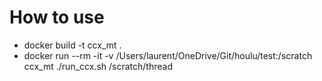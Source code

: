 # How to use

* docker build -t ccx_mt .
* docker run --rm -it -v /Users/laurent/OneDrive/Git/houlu/test:/scratch ccx_mt ./run_ccx.sh /scratch/thread

